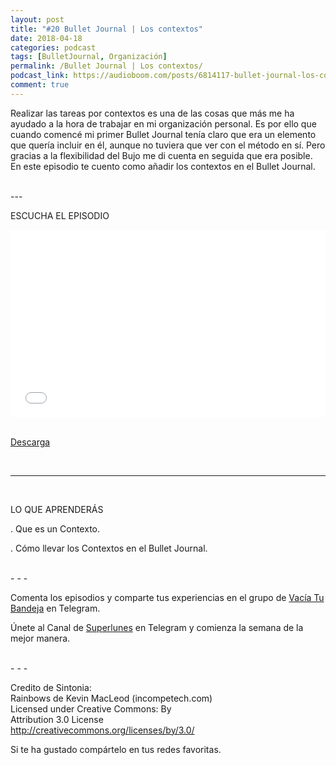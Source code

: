 ```yaml
---
layout: post 
title: "#20 Bullet Journal | Los contextos" 
date: 2018-04-18
categories: podcast
tags: [BulletJournal, Organización]
permalink: /Bullet Journal | Los contextos/
podcast_link: https://audioboom.com/posts/6814117-bullet-journal-los-contextos.mp3
comment: true
---
```


Realizar las tareas por contextos es una de las cosas que más me ha ayudado a la hora de trabajar en mi organización personal. Es por ello que cuando comencé mi primer Bullet Journal tenía claro que era un elemento que quería incluir en él, aunque no tuviera que ver con el método en sí. Pero gracias a la flexibilidad del Bujo me di cuenta en seguida que era posible. En este episodio te cuento como añadir los contextos en el Bullet Journal.



<br>
---

ESCUCHA EL EPISODIO  

<iframe width="100%" height="300" style="background-color:transparent; display:block; padding: 0; max-width:700px;" frameborder="0" allowtransparency="allowtransparency" scrolling="no" src="//embeds.audioboom.com/posts/6814117-bullet-journal-los-contextos/embed/v4?eid=AQAAADsie1ul-WcA" title="Audioboom player"></iframe>

<br>

[Descarga][mp3]


<br>

------
<br>

LO QUE APRENDERÁS

. Que es un Contexto.

. Cómo llevar los Contextos en el Bullet Journal.


<br>
- - -

Comenta los episodios y comparte tus experiencias en el grupo de [Vacía Tu Bandeja](https://t.me/vaciatubandeja) en Telegram.  

Únete al Canal de [Superlunes](https://t.me/superlunes) en Telegram y comienza la semana de la mejor manera.  


<br>
- - -

Credito de Sintonia:  
    Rainbows de Kevin MacLeod (incompetech.com)  
        Licensed under Creative Commons: By  
        Attribution 3.0 License  
           http://creativecommons.org/licenses/by/3.0/  




Si te ha gustado compártelo en tus redes favoritas.  

[Spreaker]: https://www.spreaker.com/show/2177636
[Ivoox]: http://www.ivoox.com/podcast-vacia-tu-bandeja_sq_f1388960_1.html
[Itunes]: https://itunes.apple.com/es/podcast/vac%C3%ADa-tu-bandeja/id1212390900?mt=2
[Telegram]: http://t.me/Vaciatubandeja
[BuJo]: http://t.me/miBulletJournal
[mp3]: https://audioboom.com/posts/6814117-bullet-journal-los-contextos.mp3
